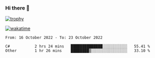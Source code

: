 ### Hi there 👋

[![trophy](https://github-profile-trophy.vercel.app/?username=cxnky&theme=dracula)](https://github.com/ryo-ma/github-profile-trophy)

[![wakatime](https://wakatime.com/badge/user/1c39c599-5497-41b9-a5be-2c4676e7fd23.svg)](https://wakatime.com/@1c39c599-5497-41b9-a5be-2c4676e7fd23)
<!--START_SECTION:waka-->

```text
From: 16 October 2022 - To: 23 October 2022

C#           2 hrs 24 mins   ██████████████░░░░░░░░░░░   55.41 %
Other        1 hr 26 mins    ████████▒░░░░░░░░░░░░░░░░   33.10 %
```

<!--END_SECTION:waka-->
